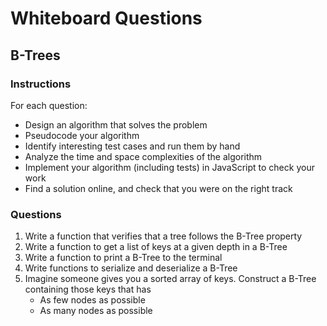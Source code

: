# Whiteboard Questions

## B-Trees

### Instructions

For each question:

- Design an algorithm that solves the problem
- Pseudocode your algorithm
- Identify interesting test cases and run them by hand
- Analyze the time and space complexities of the algorithm
- Implement your algorithm (including tests) in JavaScript to check your work
- Find a solution online, and check that you were on the right track

### Questions

1. Write a function that verifies that a tree follows the B-Tree property
1. Write a function to get a list of keys at a given depth in a B-Tree
1. Write a function to print a B-Tree to the terminal
1. Write functions to serialize and deserialize a B-Tree
1. Imagine someone gives you a sorted array of keys. Construct a B-Tree containing those keys that has
    - As few nodes as possible
    - As many nodes as possible